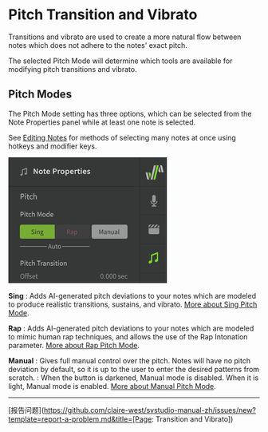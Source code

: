 # Pitch Transition and Vibrato

Transitions and vibrato are used to create a more natural flow between notes which does not adhere to the notes' exact pitch.

The selected Pitch Mode will determine which tools are available for modifying pitch transitions and vibrato.

## Pitch Modes

The Pitch Mode setting has three options, which can be selected from the Note Properties panel while at least one note is selected.

See [Editing Notes](../quickstart/editing-notes.md#selecting-notes) for methods of selecting many notes at once using hotkeys and modifier keys.

![Pitch Mode settings](../img/note-properties/pitch-modes.png)

**Sing**
: Adds AI-generated pitch deviations to your notes which are modeled to produce realistic transitions, sustains, and vibrato. [More about Sing Pitch Mode](../ai-functions/pitch-mode-sing.md).

**Rap**
: Adds AI-generated pitch deviations to your notes which are modeled to mimic human rap techniques, and allows the use of the Rap Intonation parameter. [More about Rap Pitch Mode](../ai-functions/pitch-mode-rap.md).

**Manual**
: Gives full manual control over the pitch. Notes will have no pitch deviation by default, so it is up to the user to enter the desired patterns from scratch.
: When the button is darkened, Manual mode is disabled. When it is light, Manual mode is enabled. [More about Manual Pitch Mode](../advanced/pitch-mode-manual.md).

---

[报告问题](https://github.com/claire-west/svstudio-manual-zh/issues/new?template=report-a-problem.md&title=[Page: Transition and Vibrato])